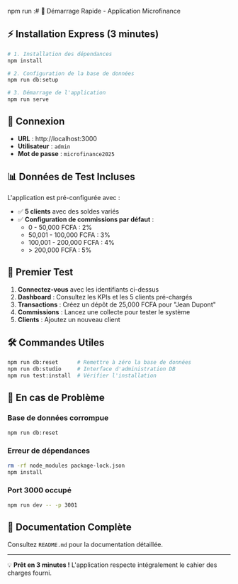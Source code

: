 npm run :# 🚀 Démarrage Rapide - Application Microfinance

## ⚡ Installation Express (3 minutes)

```bash
# 1. Installation des dépendances
npm install

# 2. Configuration de la base de données
npm run db:setup

# 3. Démarrage de l'application
npm run serve
```

## 🔑 Connexion

- **URL** : http://localhost:3000
- **Utilisateur** : `admin`
- **Mot de passe** : `microfinance2025`

## 📊 Données de Test Incluses

L'application est pré-configurée avec :
- ✅ **5 clients** avec des soldes variés
- ✅ **Configuration de commissions par défaut** :
  - 0 - 50,000 FCFA : 2%
  - 50,001 - 100,000 FCFA : 3%
  - 100,001 - 200,000 FCFA : 4%
  - \> 200,000 FCFA : 5%

## 🎯 Premier Test

1. **Connectez-vous** avec les identifiants ci-dessus
2. **Dashboard** : Consultez les KPIs et les 5 clients pré-chargés
3. **Transactions** : Créez un dépôt de 25,000 FCFA pour "Jean Dupont"
4. **Commissions** : Lancez une collecte pour tester le système
5. **Clients** : Ajoutez un nouveau client

## 🛠️ Commandes Utiles

```bash
npm run db:reset      # Remettre à zéro la base de données
npm run db:studio     # Interface d'administration DB
npm run test:install  # Vérifier l'installation
```

## 🔧 En cas de Problème

### Base de données corrompue
```bash
npm run db:reset
```

### Erreur de dépendances
```bash
rm -rf node_modules package-lock.json
npm install
```

### Port 3000 occupé
```bash
npm run dev -- -p 3001
```

## 📖 Documentation Complète

Consultez `README.md` pour la documentation détaillée.

---

💡 **Prêt en 3 minutes !** L'application respecte intégralement le cahier des charges fourni.